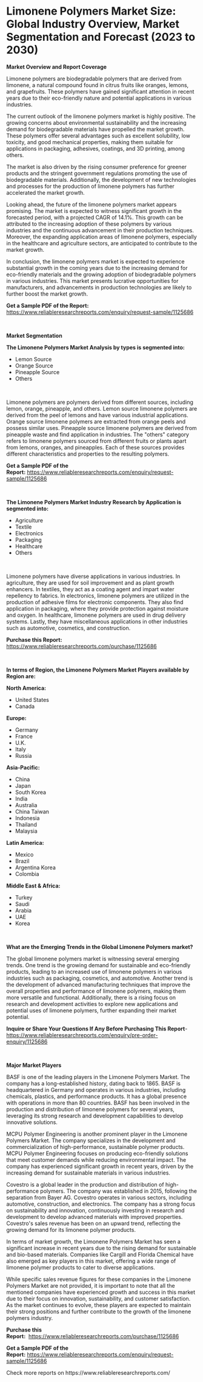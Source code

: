 <p><h1>Limonene Polymers Market Size: Global Industry Overview, Market Segmentation and Forecast (2023 to 2030)</h1></p><p><strong>Market Overview and Report Coverage</strong></p>
<p><p>Limonene polymers are biodegradable polymers that are derived from limonene, a natural compound found in citrus fruits like oranges, lemons, and grapefruits. These polymers have gained significant attention in recent years due to their eco-friendly nature and potential applications in various industries.</p><p>The current outlook of the limonene polymers market is highly positive. The growing concerns about environmental sustainability and the increasing demand for biodegradable materials have propelled the market growth. These polymers offer several advantages such as excellent solubility, low toxicity, and good mechanical properties, making them suitable for applications in packaging, adhesives, coatings, and 3D printing, among others.</p><p>The market is also driven by the rising consumer preference for greener products and the stringent government regulations promoting the use of biodegradable materials. Additionally, the development of new technologies and processes for the production of limonene polymers has further accelerated the market growth.</p><p>Looking ahead, the future of the limonene polymers market appears promising. The market is expected to witness significant growth in the forecasted period, with a projected CAGR of 14.1%. This growth can be attributed to the increasing adoption of these polymers by various industries and the continuous advancement in their production techniques. Moreover, the expanding application areas of limonene polymers, especially in the healthcare and agriculture sectors, are anticipated to contribute to the market growth.</p><p>In conclusion, the limonene polymers market is expected to experience substantial growth in the coming years due to the increasing demand for eco-friendly materials and the growing adoption of biodegradable polymers in various industries. This market presents lucrative opportunities for manufacturers, and advancements in production technologies are likely to further boost the market growth.</p></p>
<p><strong>Get a Sample PDF of the Report:</strong> <a href="https://www.reliableresearchreports.com/enquiry/request-sample/1125686">https://www.reliableresearchreports.com/enquiry/request-sample/1125686</a></p>
<p>&nbsp;</p>
<p><strong>Market Segmentation</strong></p>
<p><strong>The Limonene Polymers Market Analysis by types is segmented into:</strong></p>
<p><ul><li>Lemon Source</li><li>Orange Source</li><li>Pineapple Source</li><li>Others</li></ul></p>
<p>&nbsp;</p>
<p><p>Limonene polymers are polymers derived from different sources, including lemon, orange, pineapple, and others. Lemon source limonene polymers are derived from the peel of lemons and have various industrial applications. Orange source limonene polymers are extracted from orange peels and possess similar uses. Pineapple source limonene polymers are derived from pineapple waste and find application in industries. The "others" category refers to limonene polymers sourced from different fruits or plants apart from lemons, oranges, and pineapples. Each of these sources provides different characteristics and properties to the resulting polymers.</p></p>
<p><strong>Get a Sample PDF of the Report:</strong>&nbsp;<a href="https://www.reliableresearchreports.com/enquiry/request-sample/1125686">https://www.reliableresearchreports.com/enquiry/request-sample/1125686</a></p>
<p>&nbsp;</p>
<p><strong>The Limonene Polymers Market Industry Research by Application is segmented into:</strong></p>
<p><ul><li>Agriculture</li><li>Textile</li><li>Electronics</li><li>Packaging</li><li>Healthcare</li><li>Others</li></ul></p>
<p>&nbsp;</p>
<p><p>Limonene polymers have diverse applications in various industries. In agriculture, they are used for soil improvement and as plant growth enhancers. In textiles, they act as a coating agent and impart water repellency to fabrics. In electronics, limonene polymers are utilized in the production of adhesive films for electronic components. They also find application in packaging, where they provide protection against moisture and oxygen. In healthcare, limonene polymers are used in drug delivery systems. Lastly, they have miscellaneous applications in other industries such as automotive, cosmetics, and construction.</p></p>
<p><strong>Purchase this Report:</strong>&nbsp; <a href="https://www.reliableresearchreports.com/purchase/1125686">https://www.reliableresearchreports.com/purchase/1125686</a></p>
<p>&nbsp;</p>
<p><strong>In terms of Region, the Limonene Polymers Market Players available by Region are:</strong></p>
<p>
    <p> <strong> North America: </strong>
        <ul>
            <li>United States</li>
            <li>Canada</li>
        </ul>
        </p> 
    <p> <strong> Europe: </strong>
        <ul>
            <li>Germany</li>
            <li>France</li>
            <li>U.K.</li>
            <li>Italy</li>
            <li>Russia</li>
        </ul>
        </p> 
    <p> <strong> Asia-Pacific: </strong>
        <ul>
            <li>China</li>
            <li>Japan</li>
            <li>South Korea</li>
            <li>India</li>
            <li>Australia</li>
            <li>China Taiwan</li>
            <li>Indonesia</li>
            <li>Thailand</li>
            <li>Malaysia</li>
        </ul>
        </p> 
    <p> <strong> Latin America: </strong>
        <ul>
            <li>Mexico</li>
            <li>Brazil</li>
            <li>Argentina Korea</li>
            <li>Colombia</li>
        </ul>
        </p> 
    <p> <strong> Middle East & Africa: </strong>
        <ul>
            <li>Turkey</li>
            <li>Saudi</li>
            <li>Arabia</li>
            <li>UAE</li>
            <li>Korea</li>
        </ul>
    </p>
    </p>
<p>&nbsp;</p>
<p><strong>What are the Emerging Trends in the Global Limonene Polymers market?</strong></p>
<p><p>The global limonene polymers market is witnessing several emerging trends. One trend is the growing demand for sustainable and eco-friendly products, leading to an increased use of limonene polymers in various industries such as packaging, cosmetics, and automotive. Another trend is the development of advanced manufacturing techniques that improve the overall properties and performance of limonene polymers, making them more versatile and functional. Additionally, there is a rising focus on research and development activities to explore new applications and potential uses of limonene polymers, further expanding their market potential.</p></p>
<p><strong>Inquire or Share Your Questions If Any Before Purchasing This Report</strong>- <a href="https://www.reliableresearchreports.com/enquiry/pre-order-enquiry/1125686">https://www.reliableresearchreports.com/enquiry/pre-order-enquiry/1125686</a></p>
<p>&nbsp;</p>
<p><strong>Major Market Players</strong></p>
<p><p>BASF is one of the leading players in the Limonene Polymers Market. The company has a long-established history, dating back to 1865. BASF is headquartered in Germany and operates in various industries, including chemicals, plastics, and performance products. It has a global presence with operations in more than 80 countries. BASF has been involved in the production and distribution of limonene polymers for several years, leveraging its strong research and development capabilities to develop innovative solutions.</p><p>MCPU Polymer Engineering is another prominent player in the Limonene Polymers Market. The company specializes in the development and commercialization of high-performance, sustainable polymer products. MCPU Polymer Engineering focuses on producing eco-friendly solutions that meet customer demands while reducing environmental impact. The company has experienced significant growth in recent years, driven by the increasing demand for sustainable materials in various industries.</p><p>Covestro is a global leader in the production and distribution of high-performance polymers. The company was established in 2015, following the separation from Bayer AG. Covestro operates in various sectors, including automotive, construction, and electronics. The company has a strong focus on sustainability and innovation, continuously investing in research and development to develop advanced materials with improved properties. Covestro's sales revenue has been on an upward trend, reflecting the growing demand for its limonene polymer products.</p><p>In terms of market growth, the Limonene Polymers Market has seen a significant increase in recent years due to the rising demand for sustainable and bio-based materials. Companies like Cargill and Florida Chemical have also emerged as key players in this market, offering a wide range of limonene polymer products to cater to diverse applications.</p><p>While specific sales revenue figures for these companies in the Limonene Polymers Market are not provided, it is important to note that all the mentioned companies have experienced growth and success in this market due to their focus on innovation, sustainability, and customer satisfaction. As the market continues to evolve, these players are expected to maintain their strong positions and further contribute to the growth of the limonene polymers industry.</p></p>
<p><strong>Purchase this Report:</strong>&nbsp;&nbsp;<a href="https://www.reliableresearchreports.com/purchase/1125686">https://www.reliableresearchreports.com/purchase/1125686</a></p>
<p></p>
<p><strong>Get a Sample PDF of the Report:</strong>&nbsp;<a href="https://www.reliableresearchreports.com/enquiry/request-sample/1125686">https://www.reliableresearchreports.com/enquiry/request-sample/1125686</a></p>
<p>Check more reports on https://www.reliableresearchreports.com/</p>